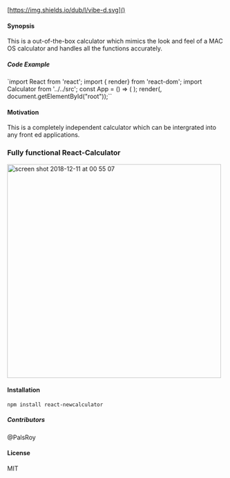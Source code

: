 [https://img.shields.io/dub/l/vibe-d.svg]()

#### Synopsis ####

This is a out-of-the-box calculator which mimics the look and feel of a MAC OS calculator and handles all the functions accurately.

##### Code Example ####

`import React from 'react';
import { render} from 'react-dom';
import Calculator from '../../src';
const App = () => (
    <Calculator />
);
render(<App />, document.getElementById("root"));``

#### Motivation ####

This is a completely independent calculator which can be intergrated into any front ed applications.

### Fully functional React-Calculator

<img width="495" alt="screen shot 2018-12-11 at 00 55 07" src="https://user-images.githubusercontent.com/35367494/49771187-e124ec00-fcdf-11e8-8ec1-e1b00eef2bcd.png">

#### Installation ####

`npm install react-newcalculator`

##### Contributors #####

@PalsRoy

#### License ####

MIT
